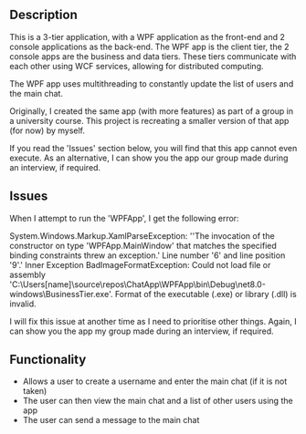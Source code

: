 ## Description
This is a 3-tier application, with a WPF application as the front-end and 2 console applications as the back-end.
The WPF app is the client tier, the 2 console apps are the business and data tiers.
These tiers communicate with each other using WCF services, allowing for distributed computing.

The WPF app uses multithreading to constantly update the list of users and the main chat.

Originally, I created the same app (with more features) as part of a group in a university course.
This project is recreating a smaller version of that app (for now) by myself.

If you read the 'Issues' section below, you will find that this app cannot even execute.
As an alternative, I can show you the app our group made during an interview, if required.

## Issues
When I attempt to run the 'WPFApp', I get the following error:

System.Windows.Markup.XamlParseException: ''The invocation of the constructor on type 'WPFApp.MainWindow' that matches the specified binding constraints threw an exception.' Line number '6' and line position '9'.'
Inner Exception
BadImageFormatException: Could not load file or assembly 'C:\Users\[name]\source\repos\ChatApp\WPFApp\bin\Debug\net8.0-windows\BusinessTier.exe'. Format of the executable (.exe) or library (.dll) is invalid.

I will fix this issue at another time as I need to prioritise other things.
Again, I can show you the app my group made during an interview, if required.

## Functionality

- Allows a user to create a username and enter the main chat (if it is not taken)
- The user can then view the main chat and a list of other users using the app
- The user can send a message to the main chat
